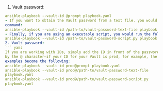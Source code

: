  1. Vault password:
``` yaml
ansible-playbook --vault-id @prompt playbook.yaml
- If you want to obtain the Vault password from a text file, you would run the following
command:
ansible-playbook --vault-id /path-to/vault-password-text-file playbook.yaml
- Finally, if you are using an executable script, you would run the following command:
ansible-playbook --vault-id /path-to/vault-password-script.py playbook.yaml
2. Vault password:
``` yaml
If you are working with IDs, simply add the ID in front of the password source, followed
by the @ character—if your ID for your Vault is prod, for example, the three preceding
examples become the following:
ansible-playbook --vault-id prod@prompt playbook.yaml
ansible-playbook --vault-id prod@/path-to/vault-password-text-file
playbook.yaml
ansible-playbook --vault-id prod@/path-to/vault-password-script.py
playbook.yaml


```


<!--stackedit_data:
eyJoaXN0b3J5IjpbMTMwMjc5MDQ0NSwxMzEyODk5NzAyXX0=
-->